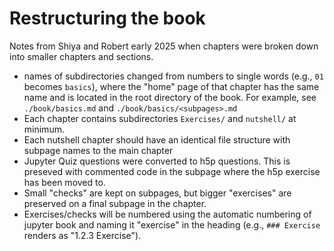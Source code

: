 # Restructuring the book

Notes from Shiya and Robert early 2025 when chapters were broken down into smaller chapters and sections.

- names of subdirectories changed from numbers to single words (e.g., `01` becomes `basics`), where the "home" page of that chapter has the same name and is located in the root directory of the book. For example, see `./book/basics.md` and `./book/basics/<subpages>.md`
- Each chapter contains subdirectories `Exercises/` and `nutshell/` at minimum.
- Each nutshell chapter should have an identical file structure with subpage names to the main chapter
- Jupyter Quiz questions were converted to h5p questions. This is preseved with commented code in the subpage where the h5p exercise has been moved to.
- Small "checks" are kept on subpages, but bigger "exercises" are preserved on a final subpage in the chapter.
- Exercises/checks will be numbered using the automatic numbering of jupyter book and naming it "exercise" in the heading (e.g., `### Exercise` renders as "1.2.3 Exercise").